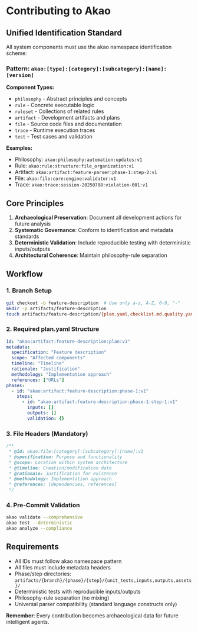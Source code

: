 # Contributing to Akao

## Unified Identification Standard

All system components must use the akao namespace identification scheme:

### **Pattern**: `akao:[type]:[category]:[subcategory]:[name]:[version]`

**Component Types:**
- `philosophy` - Abstract principles and concepts
- `rule` - Concrete executable logic  
- `ruleset` - Collections of related rules
- `artifact` - Development artifacts and plans
- `file` - Source code files and documentation
- `trace` - Runtime execution traces
- `test` - Test cases and validation

**Examples:**
- Philosophy: `akao:philosophy:automation:updates:v1`
- Rule: `akao:rule:structure:file_organization:v1` 
- Artifact: `akao:artifact:feature-parser:phase-1:step-2:v1`
- File: `akao:file:core:engine:validator:v1`
- Trace: `akao:trace:session-20250708:violation-001:v1`

## Core Principles

1. **Archaeological Preservation**: Document all development actions for future analysis
2. **Systematic Governance**: Conform to identification and metadata standards
3. **Deterministic Validation**: Include reproducible testing with deterministic inputs/outputs
4. **Architectural Coherence**: Maintain philosophy-rule separation

## Workflow

### 1. Branch Setup
```bash
git checkout -b feature-description  # Use only a-z, A-Z, 0-9, "-"
mkdir -p artifacts/feature-description
touch artifacts/feature-description/{plan.yaml,checklist.md,quality.yaml}
```

### 2. Required plan.yaml Structure
```yaml
id: "akao:artifact:feature-description:plan:v1"
metadata:
  specification: "Feature description"
  scope: "Affected components"
  timeline: "Timeline"
  rationale: "Justification"
  methodology: "Implementation approach"
  references: ["URLs"]
phases:
  - id: "akao:artifact:feature-description:phase-1:v1"
    steps:
      - id: "akao:artifact:feature-description:phase-1:step-1:v1"
        inputs: []
        outputs: []
        validation: {}
```

### 3. File Headers (Mandatory)
```cpp
/**
 * @id: akao:file:[category]:[subcategory]:[name]:v1
 * @specification: Purpose and functionality
 * @scope: Location within system architecture
 * @timeline: Creation/modification date
 * @rationale: Justification for existence
 * @methodology: Implementation approach
 * @references: [dependencies, references]
 */
```

### 4. Pre-Commit Validation
```bash
akao validate --comprehensive
akao test --deterministic
akao analyze --compliance
```

## Requirements

- All IDs must follow akao namespace pattern
- All files must include metadata headers
- Phase/step directories: `artifacts/{branch}/{phase}/{step}/{unit_tests,inputs,outputs,assets}/`
- Deterministic tests with reproducible inputs/outputs
- Philosophy-rule separation (no mixing)
- Universal parser compatibility (standard language constructs only)

**Remember**: Every contribution becomes archaeological data for future intelligent agents.

